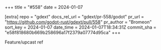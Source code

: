 +++
title = "#558"
date = 2024-01-07

[extra]
repo = "gdext"
docs_rel_url = "gdext/pr-558/godot"
pr_url = "https://github.com/godot-rust/gdext/pull/558"
pr_author = "Bromeon"
sort_key = 2024-01-07
date_time = 2024-01-07T18:34:31Z
commit_sha = "e58f818680b669b258696a17f2379a07774d95ca"
+++

Feature/upcast ref

